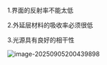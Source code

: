 1.界面的反射率不能太低

2.外延层材料的吸收率必须很低

3.光源具有良好的相干性

![image-20250905200439898](C:\Users\Saki\AppData\Roaming\Typora\typora-user-images\image-20250905200439898.png)

